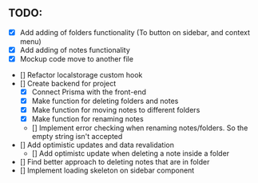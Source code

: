 ## TODO:

- [x] Add adding of folders functionality (To button on sidebar, and context menu)
- [x] Add adding of notes functionality
- [x] Mockup code move to another file
- [] Refactor localstorage custom hook
- [] Create backend for project
  - [x] Connect Prisma with the front-end
  - [x] Make function for deleting folders and notes
  - [x] Make function for moving notes to different folders
  - [x] Make function for renaming notes
  - [] Implement error checking when renaming notes/folders. So the empty string isn't accepted
- [] Add optimistic updates and data revalidation
  - [] Add optimistc update when deleting a note inside a folder
- [] Find better approach to deleting notes that are in folder
- [] Implement loading skeleton on sidebar component
